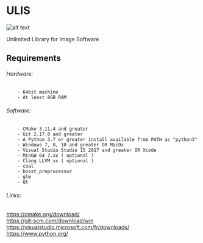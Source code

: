 # ULIS
![alt text](http://clementberthaud.com/dev/dep/ULIS/media/com/ULIS_100.png "ULIS")


Unlimited Library for Image Software


## Requirements
###### Hardware:
        - 64bit machine
        - At least 8GB RAM

###### Software:
        - CMake 3.11.4 and greater
        - Git 2.17.0 and greater
        - A Python 3.7 or greater install available from PATH as "python3"
        - Windows 7, 8, 10 and greater OR MacOs
        - Visual Studio Studio 15 2017 and greater OR Xcode
        - MinGW 64 7.xx ( optional )
        - Clang LLVM xx ( optional )
        - coal
        - boost_preprocessor
        - glm
        - Qt

###### Links:
https://cmake.org/download/  \
https://git-scm.com/download/win  \
https://visualstudio.microsoft.com/fr/downloads/  \
https://www.python.org/
